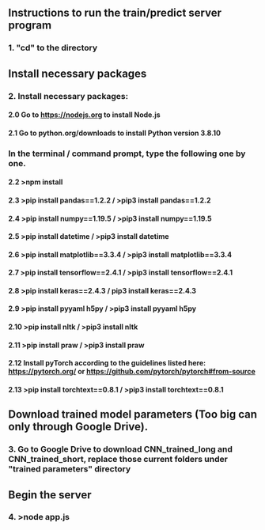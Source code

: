 ## Instructions to run the train/predict server program

### 1. "cd" to the directory

## Install necessary packages

### 2. Install necessary packages:

#### 2.0 Go to https://nodejs.org to install Node.js 
#### 2.1 Go to python.org/downloads to install Python version 3.8.10

### In the terminal / command prompt, type the following one by one.
#### 2.2 >npm install
#### 2.3 >pip install pandas==1.2.2 / >pip3 install pandas==1.2.2
#### 2.4 >pip install numpy==1.19.5 / >pip3 install numpy==1.19.5
#### 2.5 >pip install datetime / >pip3 install datetime
#### 2.6 >pip install matplotlib==3.3.4 / >pip3 install matplotlib==3.3.4
#### 2.7 >pip install tensorflow==2.4.1 / >pip3 install tensorflow==2.4.1
#### 2.8 >pip install keras==2.4.3 / pip3 install keras==2.4.3
#### 2.9 >pip install pyyaml h5py / >pip3 install pyyaml h5py
#### 2.10 >pip install nltk / >pip3 install nltk
#### 2.11 >pip install praw / >pip3 install praw
#### 2.12 Install pyTorch according to the guidelines listed here: https://pytorch.org/ or https://github.com/pytorch/pytorch#from-source
#### 2.13 >pip install torchtext==0.8.1 / >pip3 install torchtext==0.8.1


## Download trained model parameters (Too big can only through Google Drive).

### 3. Go to Google Drive to download CNN_trained_long and CNN_trained_short, replace those current folders under "trained parameters" directory

## Begin the server

### 4. >node app.js
